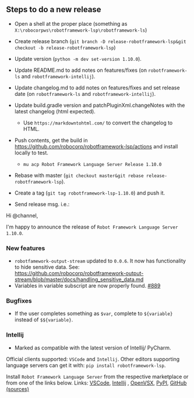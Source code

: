 
Steps to do a new release
---------------------------

- Open a shell at the proper place (something as `X:\robocorpws\robotframework-lsp\robotframework-ls`)

- Create release branch (`git branch -D release-robotframework-lsp&git checkout -b release-robotframework-lsp`)

- Update version (`python -m dev set-version 1.10.0`).

- Update README.md to add notes on features/fixes (on `robotframework-ls` and `robotframework-intellij`).

- Update changelog.md to add notes on features/fixes and set release date (on `robotframework-ls` and `robotframework-intellij`).

- Update build.gradle version and patchPluginXml.changeNotes with the latest changelog (html expected).
  - Use `https://markdowntohtml.com/` to convert the changelog to HTML.

- Push contents, get the build in https://github.com/robocorp/robotframework-lsp/actions and install locally to test.
  - `mu acp Robot Framework Language Server Release 1.10.0`

- Rebase with master (`git checkout master&git rebase release-robotframework-lsp`).

- Create a tag (`git tag robotframework-lsp-1.10.0`) and push it.

- Send release msg. i.e.:

Hi @channel,

I'm happy to announce the release of `Robot Framework Language Server 1.10.0`.

### New features

- `robotfamework-output-stream` updated to `0.0.6`. It now has functionality to hide sensitive data.
    See: https://github.com/robocorp/robotframework-output-stream/blob/master/docs/handling_sensitive_data.md
- Variables in variable subscript are now properly found. [#889](https://github.com/robocorp/robotframework-lsp/issues/889)


### Bugfixes

- If the user completes something as `$var`, complete to `${variable}` instead of `$${variable}`.

### Intellij

- Marked as compatible with the latest version of Intellij/ PyCharm.

Official clients supported: `VSCode` and `Intellij`.
Other editors supporting language servers can get it with: `pip install robotframework-lsp`.

Install `Robot Framework Language Server` from the respective marketplace or from one of the links below.
Links: [VSCode](https://marketplace.visualstudio.com/items?itemName=robocorp.robotframework-lsp), [Intellij](https://plugins.jetbrains.com/plugin/16086-robot-framework-language-server/versions/stable/) , [OpenVSX](https://open-vsx.org/extension/robocorp/robotframework-lsp), [PyPI](https://pypi.org/project/robotframework-lsp/), [GitHub (sources)](https://github.com/robocorp/robotframework-lsp/tree/master/robotframework-ls)